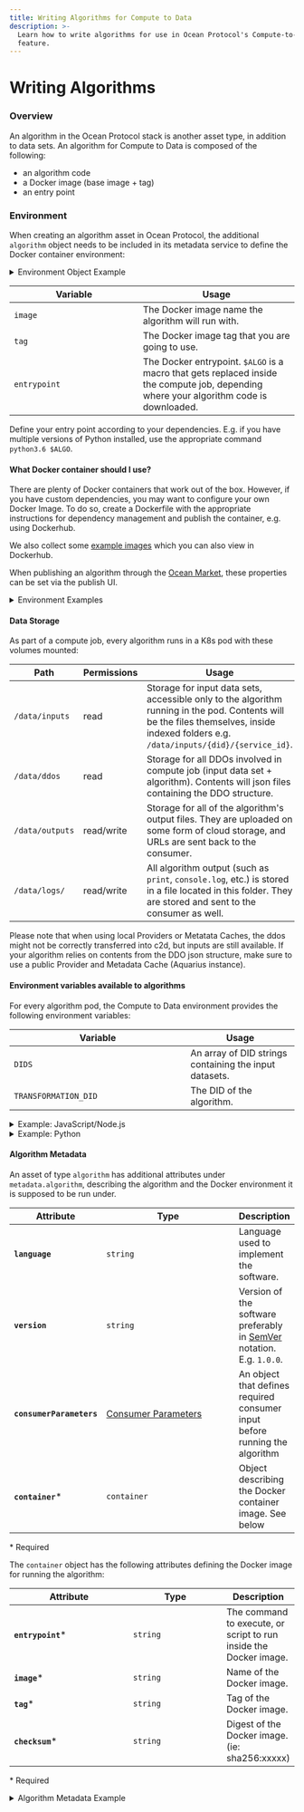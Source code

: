 ```yaml
---
title: Writing Algorithms for Compute to Data
description: >-
  Learn how to write algorithms for use in Ocean Protocol's Compute-to-Data
  feature.
---
```


# Writing Algorithms

### Overview

An algorithm in the Ocean Protocol stack is another asset type, in addition to data sets. An algorithm for Compute to Data is composed of the following:

* an algorithm code
* a Docker image (base image + tag)
* an entry point

### Environment

When creating an algorithm asset in Ocean Protocol, the additional `algorithm` object needs to be included in its metadata service to define the Docker container environment:

<details>

<summary>Environment Object Example</summary>

{% code overflow="wrap" %}
```json
{ "algorithm": { "container": { "entrypoint": "node $ALGO", "image": "node", "tag": "latest" } } } 
```
{% endcode %}

</details>

<table><thead><tr><th width="212">Variable</th><th>Usage</th></tr></thead><tbody><tr><td><code>image</code></td><td>The Docker image name the algorithm will run with.</td></tr><tr><td><code>tag</code></td><td>The Docker image tag that you are going to use.</td></tr><tr><td><code>entrypoint</code></td><td>The Docker entrypoint. <code>$ALGO</code> is a macro that gets replaced inside the compute job, depending where your algorithm code is downloaded.</td></tr></tbody></table>

Define your entry point according to your dependencies. E.g. if you have multiple versions of Python installed, use the appropriate command `python3.6 $ALGO`.

#### What Docker container should I use?

There are plenty of Docker containers that work out of the box. However, if you have custom dependencies, you may want to configure your own Docker Image. To do so, create a Dockerfile with the appropriate instructions for dependency management and publish the container, e.g. using Dockerhub.

We also collect some [example images](https://github.com/oceanprotocol/algo\_dockers) which you can also view in Dockerhub.

When publishing an algorithm through the [Ocean Market](https://market.oceanprotocol.com), these properties can be set via the publish UI.

<details>

<summary>Environment Examples</summary>

Run an algorithm written in JavaScript/Node.js, based on Node.js v14:

```json
{
  "algorithm": {
    "container": {
      "entrypoint": "node $ALGO",
      "image": "node",
      "tag": "14"
    }
  }
}
```

Run an algorithm written in Python, based on Python v3.9:

```json
{
  "algorithm": {
    "container": {
      "entrypoint": "python3.9 $ALGO",
      "image": "python",
      "tag": "3.9.4-alpine3.13"
    }
  }
}
```

</details>

#### Data Storage

As part of a compute job, every algorithm runs in a K8s pod with these volumes mounted:

| Path            | Permissions | Usage                                                                                                                                                                                   |
| --------------- | ----------- | --------------------------------------------------------------------------------------------------------------------------------------------------------------------------------------- |
| `/data/inputs`  | read        | Storage for input data sets, accessible only to the algorithm running in the pod. Contents will be the files themselves, inside indexed folders e.g. `/data/inputs/{did}/{service_id}`. |
| `/data/ddos`    | read        | Storage for all DDOs involved in compute job (input data set + algorithm). Contents will json files containing the DDO structure.                                                       |
| `/data/outputs` | read/write  | Storage for all of the algorithm's output files. They are uploaded on some form of cloud storage, and URLs are sent back to the consumer.                                               |
| `/data/logs/`   | read/write  | All algorithm output (such as `print`, `console.log`, etc.) is stored in a file located in this folder. They are stored and sent to the consumer as well.                               |

Please note that when using local Providers or Metatata Caches, the ddos might not be correctly transferred into c2d, but inputs are still available. If your algorithm relies on contents from the DDO json structure, make sure to use a public Provider and Metadata Cache (Aquarius instance).

#### Environment variables available to algorithms

For every algorithm pod, the Compute to Data environment provides the following environment variables:

<table><thead><tr><th width="296">Variable</th><th>Usage</th></tr></thead><tbody><tr><td><code>DIDS</code></td><td>An array of DID strings containing the input datasets.</td></tr><tr><td><code>TRANSFORMATION_DID</code></td><td>The DID of the algorithm.</td></tr></tbody></table>

<details>

<summary>Example: JavaScript/Node.js</summary>

The following is a simple JavaScript/Node.js algorithm, doing a line count for ALL input datasets. The algorithm is not using any environment variables, but instead it's scanning the `/data/inputs` folder.

```js
const fs = require('fs')

const inputFolder = '/data/inputs'
const outputFolder = '/data/outputs'

async function countrows(file) {
  console.log('Start counting for ' + file)
  const fileBuffer = fs.readFileSync(file)
  const toString = fileBuffer.toString()
  const splitLines = toString.split('\n')
  const rows = splitLines.length - 1
  fs.appendFileSync(outputFolder + '/output.log', file + ',' + rows + '\r\n')
  console.log('Finished. We have ' + rows + ' lines')
}

async function processfolder(folder) {
  const files = fs.readdirSync(folder)

  for (const i = 0; i < files.length; i++) {
    const file = files[i]
    const fullpath = folder + '/' + file
    if (fs.statSync(fullpath).isDirectory()) {
      await processfolder(fullpath)
    } else {
      await countrows(fullpath)
    }
  }
}

processfolder(inputFolder)
```

This snippet will create and expose the following files as compute job results to the consumer:

* `/data/outputs/output.log`
* `/data/logs/algo.log`

To run this, use the following container object:

```json
{
  "algorithm": {
    "container": {
      "entrypoint": "node $ALGO",
      "image": "node",
      "tag": "12"
    }
  }
}
```

</details>

<details>

<summary>Example: Python</summary>

A more advanced line counting in Python, which relies on environment variables and constructs a job object, containing all the input files & DDOs

```python
import pandas as pd
import numpy as np
import os
import time
import json

def get_job_details():
    """Reads in metadata information about assets used by the algo"""
    job = dict()
    job['dids'] = json.loads(os.getenv('DIDS', None))
    job['metadata'] = dict()
    job['files'] = dict()
    job['algo'] = dict()
    job['secret'] = os.getenv('secret', None)
    algo_did = os.getenv('TRANSFORMATION_DID', None)
    if job['dids'] is not None:
        for did in job['dids']:
            # get the ddo from disk
            filename = '/data/ddos/' + did
            print(f'Reading json from {filename}')
            with open(filename) as json_file:
                ddo = json.load(json_file)
                # search for metadata service
                for service in ddo['service']:
                    if service['type'] == 'metadata':
                        job['files'][did] = list()
                        index = 0
                        for file in service['attributes']['main']['files']:
                            job['files'][did].append(
                                '/data/inputs/' + did + '/' + str(index))
                            index = index + 1
    if algo_did is not None:
        job['algo']['did'] = algo_did
        job['algo']['ddo_path'] = '/data/ddos/' + algo_did
    return job


def line_counter(job_details):
    """Executes the line counter based on inputs"""
    print('Starting compute job with the following input information:')
    print(json.dumps(job_details, sort_keys=True, indent=4))

    """ Now, count the lines of the first file in first did """
    first_did = job_details['dids'][0]
    filename = job_details['files'][first_did][0]
    non_blank_count = 0
    with open(filename) as infp:
        for line in infp:
            if line.strip():
                non_blank_count += 1
    print ('number of non-blank lines found %d' % non_blank_count)
    """ Print that number to output to generate algo output"""
    f = open("/data/outputs/result", "w")
    f.write(str(non_blank_count))
    f.close()


if __name__ == '__main__':
    line_counter(get_job_details())

```

To run this algorithm, use the following `container` object:

```json
{
  "algorithm": {
    "container": {
      "entrypoint": "python3.6 $ALGO",
      "image": "oceanprotocol/algo_dockers",
      "tag": "python-sql"
    }
  }
}
```

</details>

#### Algorithm Metadata

An asset of type `algorithm` has additional attributes under `metadata.algorithm`, describing the algorithm and the Docker environment it is supposed to be run under.

<table><thead><tr><th>Attribute</th><th width="221.33333333333331">Type</th><th>Description</th></tr></thead><tbody><tr><td><strong><code>language</code></strong></td><td><code>string</code></td><td>Language used to implement the software.</td></tr><tr><td><strong><code>version</code></strong></td><td><code>string</code></td><td>Version of the software preferably in <a href="https://semver.org">SemVer</a> notation. E.g. <code>1.0.0</code>.</td></tr><tr><td><strong><code>consumerParameters</code></strong></td><td><a href="did-ddo.md#consumer-parameters">Consumer Parameters</a></td><td>An object that defines required consumer input before running the algorithm</td></tr><tr><td><strong><code>container</code></strong>*</td><td><code>container</code></td><td>Object describing the Docker container image. See below</td></tr></tbody></table>

\* Required

The `container` object has the following attributes defining the Docker image for running the algorithm:

<table><thead><tr><th width="210">Attribute</th><th width="164.33333333333331">Type</th><th>Description</th></tr></thead><tbody><tr><td><strong><code>entrypoint</code></strong>*</td><td><code>string</code></td><td>The command to execute, or script to run inside the Docker image.</td></tr><tr><td><strong><code>image</code></strong>*</td><td><code>string</code></td><td>Name of the Docker image.</td></tr><tr><td><strong><code>tag</code></strong>*</td><td><code>string</code></td><td>Tag of the Docker image.</td></tr><tr><td><strong><code>checksum</code></strong>*</td><td><code>string</code></td><td>Digest of the Docker image. (ie: sha256:xxxxx)</td></tr></tbody></table>

\* Required

<details>

<summary>Algorithm Metadata Example</summary>

{% code overflow="wrap" %}
```json
{ 
  "metadata": { 
    "created": "2020-11-15T12:27:48Z", 
    "updated": "2021-05-17T21:58:02Z", 
    "description": "Sample description", 
    "name": "Sample algorithm asset", 
    "type": "algorithm", 
    "author": "OPF", 
    "license": "https://market.oceanprotocol.com/terms", 
    "algorithm": { "language": "Node.js", "version": "1.0.0", 
      "container": { 
        "entrypoint": "node $ALGO", 
        "image": "ubuntu", 
        "tag": "latest", 
        "checksum": "sha256:44e10daa6637893f4276bb8d7301eb35306ece50f61ca34dcab550" 
        }, 
        "consumerParameters": {} 
        } 
  } 
} 
```
{% endcode %}

</details>
